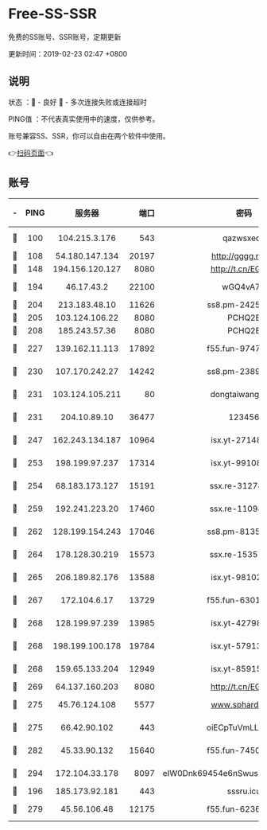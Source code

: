 # Free-SS-SSR

免费的SS账号、SSR账号，定期更新

更新时间：2019-02-23 02:47 +0800

## 说明

状态     ：🙂 - 良好 🙁 - 多次连接失败或连接超时

PING值   ：不代表真实使用中的速度，仅供参考。

账号兼容SS、SSR，你可以自由在两个软件中使用。

👉[扫码页面](https://liesauer.github.io/free-ss-ssr.github.io/)👈

## 账号

|-|PING|服务器|端口|密码|加密方式|区域|
|:----:|:----:|:-----:|-----:|:----:|:----:|:----:|
|🙂|100|104.215.3.176|543|qazwsxedc|aes-256-gcm|JP|
|🙂|108|54.180.147.134|20197|http://gggg.rocks|chacha20|KR|
|🙂|148|194.156.120.127|8080|http://t.cn/EGJIyrl|rc4-md5|RU|
|🙂|194|46.17.43.2|22100|wGQ4vA7D|aes-256-gcm|RU|
|🙂|204|213.183.48.10|11626|ss8.pm-24251801|rc4-md5|RU|
|🙂|205|103.124.106.22|8080|PCHQ2E|rc4-md5|US|
|🙂|208|185.243.57.36|8080|PCHQ2E|rc4-md5|US|
|🙂|227|139.162.11.113|17892|f55.fun-97471497|aes-256-cfb|SG|
|🙂|230|107.170.242.27|14242|ss8.pm-23899495|aes-256-cfb|US|
|🙂|231|103.124.105.211|80|dongtaiwang.com|aes-256-cfb|US|
|🙂|231|204.10.89.10|36477|123456|aes-256-cfb|US|
|🙂|247|162.243.134.187|10964|isx.yt-27148037|aes-256-cfb|US|
|🙂|253|198.199.97.237|17314|isx.yt-99108938|aes-256-cfb|US|
|🙂|254|68.183.173.127|15191|ssx.re-31278035|aes-256-cfb|US|
|🙂|259|192.241.223.20|17460|ssx.re-11098249|aes-256-cfb|US|
|🙂|262|128.199.154.243|17046|ss8.pm-81354782|aes-256-cfb|SG|
|🙂|264|178.128.30.219|15573|ssx.re-15357088|aes-256-cfb|SG|
|🙂|265|206.189.82.176|13588|isx.yt-98102913|aes-256-cfb|SG|
|🙂|267|172.104.6.17|13729|f55.fun-63016216|aes-256-cfb|US|
|🙂|268|128.199.97.239|13985|isx.yt-42798024|aes-256-cfb|SG|
|🙂|268|198.199.100.178|19784|isx.yt-57913223|aes-256-cfb|US|
|🙂|268|159.65.133.204|12949|isx.yt-85915065|aes-256-cfb|SG|
|🙂|269|64.137.160.203|8080|http://t.cn/EGJIyrl|rc4-md5|CA|
|🙂|275|45.76.124.108|5577|www.sphard.com|aes-256-cfb|AU|
|🙂|275|66.42.90.102|443|oiECpTuVmLLxk4Ts|aes-256-cfb|US|
|🙂|282|45.33.90.132|15640|f55.fun-74501505|aes-256-cfb|US|
|🙂|294|172.104.33.178|8097|eIW0Dnk69454e6nSwuspv9DmS201tQ0D|aes-256-cfb|SG|
|🙂|196|185.173.92.181|443|sssru.icu|rc4-md5|RU|
|🙂|279|45.56.106.48|12175|f55.fun-62365029|aes-256-cfb|US|
